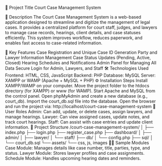 📌 Project Title
Court Case Management System

📖 Description
The Court Case Management System is a web-based application designed to streamline and digitize the management of legal cases. It provides a centralized platform for court staff, judges, and lawyers to manage case records, hearings, client details, and case statuses efficiently. This system improves workflow, reduces paperwork, and enables fast access to case-related information.

🎯 Key Features
Case Registration and Unique Case ID Generation
Party and Lawyer Information Management
Case Status Updates (Pending, Active, Closed)
Hearing Schedules and Notifications
Admin Panel for Managing All Data
Secure Login for Admin, Lawyers, and Staff
🛠️ Technologies Used
Frontend: HTML, CSS, JavaScript
Backend: PHP
Database: MySQL
Server: XAMPP or WAMP (Apache + MySQL + PHP)
⚙️ Installation Steps
Install XAMPP/WAMP on your computer.
Move the project folder to the htdocs directory (for XAMPP) or www (for WAMP).
Start Apache and MySQL from the control panel.
Open phpMyAdmin and create a new database (e.g., court_db).
Import the court_db.sql file into the database.
Open the browser and run the project via:
http://localhost/court-case-management-system
👤 User Roles
Admin: Can add, update, or delete cases, assign lawyers, and manage hearings.
Lawyer: Can view assigned cases, update notes, and track court hearings.
Staff: Can assist with case entries and update client information.
📂 Project Structure
/court-case-management-system/
│
├── index.php
├── login.php
├── register_case.php
├── dashboard/
│   ├── admin/
│   ├── lawyer/
│   └── staff/
├── db/
│   └── config.php
├── sql/
│   └── court_db.sql
└── assets/
    └── css, js, images
👨‍⚖️ Sample Modules
Case Module: Manages details like case number, title, parties, type, and status.
Lawyer Module: Stores lawyer profiles and case assignments.
Schedule Module: Handles upcoming hearing dates and reminders.
